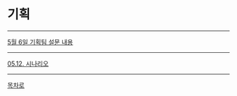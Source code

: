 기획
================================  
------------------------------------------    
[5월 6일 기획팀 설문 내용](https://github.com/isp829/2021HAEDAL_IDEATON_SSS/blob/master/lecture/management/m5.6.md)  

------------------------------------  
[05.12. 시나리오](https://github.com/isp829/2021HAEDAL_IDEATON_SSS/blob/master/lecture/management/m5.12.md)   
 

------------------------------------
[목차로](https://github.com/isp829/2021HAEDAL_IDEATON_SSS/blob/master/README.md)    
